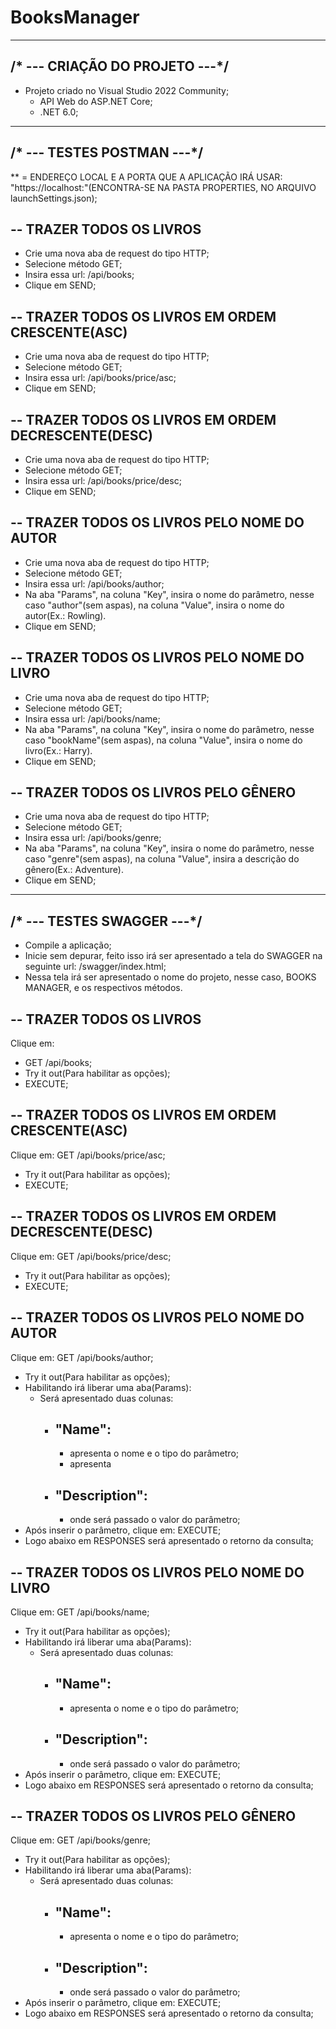 # BooksManager
-------------------------------------------------------------------------------------------------------------------------------------------------------------------
/* --- CRIAÇÃO DO PROJETO ---*/
-------------------------------------------------------------------------------------------------------------------------------------------------------------------
- Projeto criado no Visual Studio 2022 Community;
  - API Web do ASP.NET Core;
  - .NET 6.0;

-------------------------------------------------------------------------------------------------------------------------------------------------------------------
/* --- TESTES POSTMAN ---*/
-------------------------------------------------------------------------------------------------------------------------------------------------------------------

** <applicationUrl> = ENDEREÇO LOCAL E A PORTA QUE A APLICAÇÃO IRÁ USAR: "https://localhost:<PORTA>"(ENCONTRA-SE NA PASTA PROPERTIES, NO ARQUIVO launchSettings.json);

-- TRAZER TODOS OS LIVROS
-------------------------
- Crie uma nova aba de request do tipo HTTP;
- Selecione método GET;
- Insira essa url: <applicationUrl>/api/books;
- Clique em SEND;

-- TRAZER TODOS OS LIVROS EM ORDEM CRESCENTE(ASC)
-------------------------------------------------
- Crie uma nova aba de request do tipo HTTP;
- Selecione método GET;
- Insira essa url: <applicationUrl>/api/books/price/asc;
- Clique em SEND;

-- TRAZER TODOS OS LIVROS EM ORDEM DECRESCENTE(DESC)
----------------------------------------------------
- Crie uma nova aba de request do tipo HTTP;
- Selecione método GET;
- Insira essa url: <applicationUrl>/api/books/price/desc;
- Clique em SEND;

-- TRAZER TODOS OS LIVROS PELO NOME DO AUTOR
--------------------------------------------
- Crie uma nova aba de request do tipo HTTP;
- Selecione método GET;
- Insira essa url: <applicationUrl>/api/books/author;
- Na aba "Params", na coluna "Key", insira o nome do parâmetro, nesse caso "author"(sem aspas), na coluna "Value", insira o nome do autor(Ex.: Rowling).
- Clique em SEND;

-- TRAZER TODOS OS LIVROS PELO NOME DO LIVRO
--------------------------------------------
- Crie uma nova aba de request do tipo HTTP;
- Selecione método GET;
- Insira essa url: <applicationUrl>/api/books/name;
- Na aba "Params", na coluna "Key", insira o nome do parâmetro, nesse caso "bookName"(sem aspas), na coluna "Value", insira o nome do livro(Ex.: Harry).
- Clique em SEND;

-- TRAZER TODOS OS LIVROS PELO GÊNERO
-------------------------------------
- Crie uma nova aba de request do tipo HTTP;
- Selecione método GET;
- Insira essa url: <applicationUrl>/api/books/genre;
- Na aba "Params", na coluna "Key", insira o nome do parâmetro, nesse caso "genre"(sem aspas), na coluna "Value", insira a descrição do gênero(Ex.: Adventure).
- Clique em SEND;

-------------------------------------------------------------------------------------------------------------------------------------------------------------------
/* --- TESTES SWAGGER ---*/
-------------------------------------------------------------------------------------------------------------------------------------------------------------------
- Compile a aplicação;
- Inicie sem depurar, feito isso irá ser apresentado a tela do SWAGGER na seguinte url: <applicationUrl>/swagger/index.html;
- Nessa tela irá ser apresentado o nome do projeto, nesse caso, BOOKS MANAGER, e os respectivos métodos.

-- TRAZER TODOS OS LIVROS
-------------------------
Clique em: 
- GET ​/api/books;
- Try it out(Para habilitar as opções);
- EXECUTE;

-- TRAZER TODOS OS LIVROS EM ORDEM CRESCENTE(ASC)
-------------------------------------------------
Clique em: 
GET /api/books/price/asc;
- Try it out(Para habilitar as opções);
- EXECUTE;

-- TRAZER TODOS OS LIVROS EM ORDEM DECRESCENTE(DESC)
----------------------------------------------------
Clique em: 
GET /api/books/price/desc;
- Try it out(Para habilitar as opções);
- EXECUTE;

-- TRAZER TODOS OS LIVROS PELO NOME DO AUTOR
--------------------------------------------
Clique em: 
GET ​/api/books/author;
- Try it out(Para habilitar as opções);
- Habilitando irá liberar uma aba(Params):
  - Será apresentado duas colunas:
    - "Name":
      -------
       - apresenta o nome e o tipo do parâmetro;
       - apresenta
    - "Description":
      --------------
       - onde será passado o valor do parâmetro;          
- Após inserir o parâmetro, clique em: EXECUTE;
- Logo abaixo em RESPONSES será apresentado o retorno da consulta;

-- TRAZER TODOS OS LIVROS PELO NOME DO LIVRO
--------------------------------------------
Clique em: 
GET ​/api/books/name;
- Try it out(Para habilitar as opções);
- Habilitando irá liberar uma aba(Params):
  - Será apresentado duas colunas:
    - "Name":
      -------
       - apresenta o nome e o tipo do parâmetro;
    - "Description":
      --------------
       - onde será passado o valor do parâmetro;          
- Após inserir o parâmetro, clique em: EXECUTE;
- Logo abaixo em RESPONSES será apresentado o retorno da consulta;

-- TRAZER TODOS OS LIVROS PELO GÊNERO
-------------------------------------
Clique em: 
GET /api/books/genre;
- Try it out(Para habilitar as opções);
- Habilitando irá liberar uma aba(Params):
  - Será apresentado duas colunas:
    - "Name":
      -------
       - apresenta o nome e o tipo do parâmetro;
    - "Description":
      --------------
       - onde será passado o valor do parâmetro;          
- Após inserir o parâmetro, clique em: EXECUTE;
- Logo abaixo em RESPONSES será apresentado o retorno da consulta;








